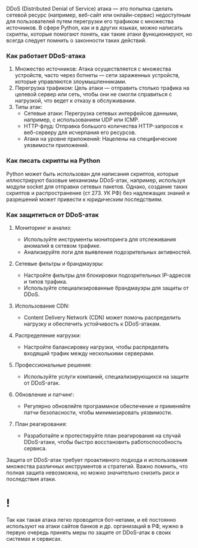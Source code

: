 DDoS (Distributed Denial of Service) атака — это попытка сделать сетевой ресурс (например, веб-сайт или онлайн-сервис) недоступным для пользователей путем перегрузки его трафиком с множества источников. В сфере Python, как и в других языках, можно написать скрипты, которые помогают понять, как такие атаки функционируют, но всегда следует помнить о законности таких действий.

### Как работает DDoS-атака

1. Множество источников: Атака осуществляется с множества устройств, часто через ботнеты — сети зараженных устройств, которые управляются злоумышленниками.
2. Перегрузка трафиком: Цель атаки — отправить столько трафика на целевой сервер или сеть, чтобы они не смогли справиться с нагрузкой, что ведет к отказу в обслуживании.
3. Типы атак:
   - Сетевые атаки: Перегрузка сетевых интерфейсов данными, например, с использованием UDP или ICMP.
   - HTTP-флуд: Отправка большого количества HTTP-запросов к веб-серверу для исчерпания его ресурсов.
   - Атаки на уровне приложений: Нацелены на специфические уязвимости приложений.

### Как писать скрипты на Python

Python может быть использован для написания скриптов, которые иллюстрируют базовые механизмы DDoS-атак, например, используя модули socket для отправки сетевых пакетов. Однако, создание таких скриптов и распространение (ст 273. УК РФ) без надлежащих знаний и разрешений может привести к юридическим последствиям.

### Как защититься от DDoS-атак

1. Мониторинг и анализ:
   - Используйте инструменты мониторинга для отслеживания аномалий в сетевом трафике.
   - Анализируйте логи для выявления подозрительных активностей.

2. Сетевые фильтры и брандмауэры:
   - Настройте фильтры для блокировки подозрительных IP-адресов и типов трафика.
   - Используйте специализированные брандмауэры для защиты от DDoS.

3. Использование CDN:
   - Content Delivery Network (CDN) может помочь распределить нагрузку и обеспечить устойчивость к DDoS-атакам.

4. Распределение нагрузки:
   - Настройте балансировку нагрузки, чтобы распределять входящий трафик между несколькими серверами.

5. Профессиональные решения:
   - Используйте услуги компаний, специализирующихся на защите от DDoS-атак.

6. Обновление и патчинг:
   - Регулярно обновляйте программное обеспечение и применяйте патчи безопасности, чтобы минимизировать уязвимости.

7. План реагирования:
   - Разработайте и протестируйте план реагирования на случай DDoS-атаки, чтобы быстро восстановить работоспособность сервиса.

Защита от DDoS-атак требует проактивного подхода и использования множества различных инструментов и стратегий. Важно помнить, что полная защита невозможна, но можно значительно снизить риск и последствия атаки.

# !
Так как такая атака легко проводится бот-нетами, и её постоянно используют на атаки сайтов банков и др. организаций в РФ, нужно в первую очередь принять меры по защите от DDoS-атак в своих системах и сервисах.